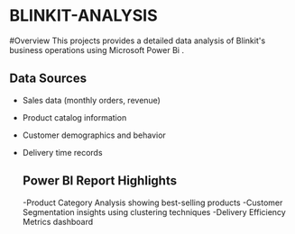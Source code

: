 # BLINKIT-ANALYSIS

#Overview
This projects provides a detailed data analysis of Blinkit's business operations using Microsoft Power Bi .

## Data Sources 
- Sales data (monthly orders, revenue)
- Product catalog information
- Customer demographics and behavior
- Delivery time records

  ## Power BI Report Highlights
  -Product Category Analysis showing best-selling products
  -Customer Segmentation insights using clustering techniques
  -Delivery Efficiency Metrics dashboard
